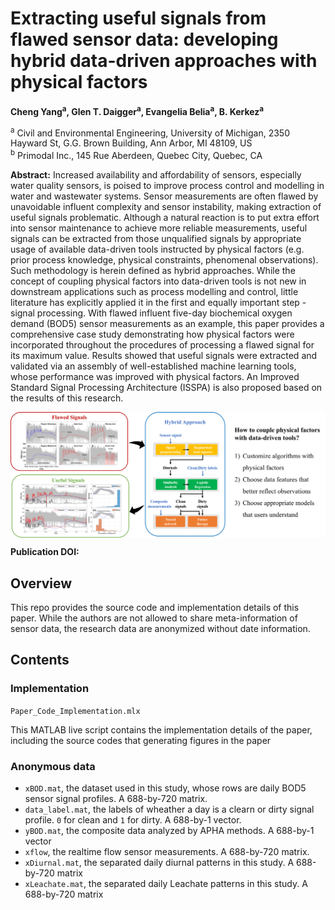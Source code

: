 # Extracting useful signals from flawed sensor data: developing hybrid data-driven approaches with physical factors

**Cheng Yang<sup>a</sup>, Glen T. Daigger<sup>a</sup>, Evangelia Belia<sup>a</sup>, B. Kerkez<sup>a</sup>**

<sup>a</sup> Civil and Environmental Engineering, University of Michigan, 2350 Hayward St, G.G. Brown Building, Ann Arbor, MI 48109, US  
<sup>b</sup> Primodal Inc., 145 Rue Aberdeen, Quebec City, Quebec, CA 

**Abstract:** Increased availability and affordability of sensors, especially water quality sensors, is poised to improve process control and modelling in water and wastewater systems. Sensor measurements are often flawed by unavoidable influent complexity and sensor instability, making extraction of useful signals problematic. Although a natural reaction is to put extra effort into sensor maintenance to achieve more reliable measurements, useful signals can be extracted from those unqualified signals by appropriate usage of available data-driven tools instructed by physical factors (e.g. prior process knowledge, physical constraints, phenomenal observations). Such methodology is herein defined as hybrid approaches. While the concept of coupling physical factors into data-driven tools is not new in downstream applications such as process modelling and control, little literature has explicitly applied it in the first and equally important step - signal processing.  With flawed influent five-day biochemical oxygen demand (BOD5) sensor measurements as an example, this paper provides a comprehensive case study demonstrating how physical factors were incorporated throughout the procedures of processing a flawed signal for its maximum value. Results showed that useful signals were extracted and validated via an assembly of well-established machine learning tools, whose performance was improved with physical factors. An Improved Standard Signal Processing Architecture (ISSPA) is also proposed based on the results of this research.  


<img align="center" src="Graphical Abstract.png" width="800">

**Publication DOI:** 

## Overview 
This repo provides the source code and implementation details of this paper. While the authors are not allowed to share meta-information of sensor data, the research data are anonymized without date information.

## Contents 

### Implementation 

`Paper_Code_Implementation.mlx` 

This MATLAB live script contains the implementation details of the paper, including the source codes that generating figures in the paper 

### Anonymous data 

- `xBOD.mat`, the dataset used in this study, whose rows are daily BOD5 sensor signal profiles. A 688-by-720 matrix. 
- `data_label.mat`, the labels of wheather a day is a clearn or dirty signal profile. `0` for clean and `1` for dirty. A 688-by-1 vector.
- `yBOD.mat`, the composite data analyzed by APHA methods. A 688-by-1 vector
- `xflow`, the realtime flow sensor measurements. A 688-by-720 matrix. 
- `xDiurnal.mat`, the separated daily diurnal patterns in this study. A 688-by-720 matrix 
- `xLeachate.mat`, the separated daily Leachate patterns in this study. A 688-by-720 matrix
